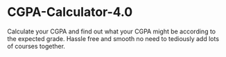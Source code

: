 # CGPA-Calculator-4.0
Calculate your CGPA and find out what your CGPA might be according to the expected grade. Hassle free and smooth no need to tediously add lots of courses together.
